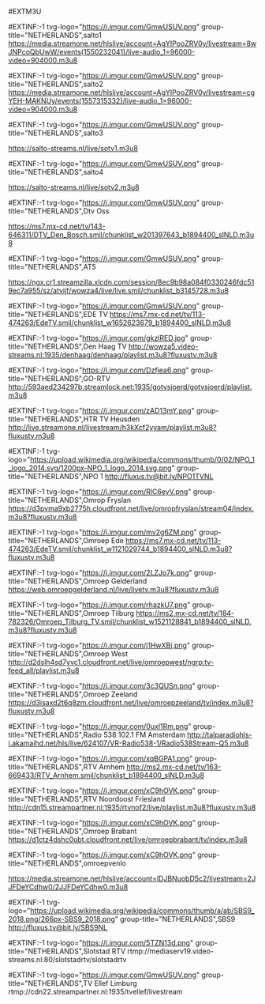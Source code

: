 
#EXTM3U
 
  #EXTINF:-1 tvg-logo="https://i.imgur.com/GmwUSUV.png" group-title="NETHERLANDS",salto1
 https://media.streamone.net/hlslive/account=AgYIPooZRV0y/livestream=8wJNPcoQbUwW/events(1550232041)/live-audio_1=96000-video=904000.m3u8
 
 
  #EXTINF:-1 tvg-logo="https://i.imgur.com/GmwUSUV.png" group-title="NETHERLANDS",salto2
 https://media.streamone.net/hlslive/account=AgYIPooZRV0y/livestream=cgYEH-MAKNUy/events(1557315332)/live-audio_1=96000-video=904000.m3u8
 

 
   #EXTINF:-1 tvg-logo="https://i.imgur.com/GmwUSUV.png" group-title="NETHERLANDS",salto3
 
 https://salto-streams.nl/live/sotv1.m3u8
 
 
  #EXTINF:-1 tvg-logo="https://i.imgur.com/GmwUSUV.png" group-title="NETHERLANDS",salto4
 
 https://salto-streams.nl/live/sotv2.m3u8
 
 #EXTINF:-1 tvg-logo="https://i.imgur.com/GmwUSUV.png" group-title="NETHERLANDS",Dtv Oss
 
 https://ms7.mx-cd.net/tv/143-646311/DTV_Den_Bosch.smil/chunklist_w201397643_b1894400_slNLD.m3u8
 
 #EXTINF:-1 tvg-logo="https://i.imgur.com/GmwUSUV.png" group-title="NETHERLANDS",AT5
 
 https://ngx.cr1.streamzilla.xlcdn.com/session/8ec9b98a084f0330246fdc519ec7a955/sz/atvijf/wowza4/live/live.smil/chunklist_b3145728.m3u8
 
#EXTINF:-1 tvg-logo="https://i.imgur.com/GmwUSUV.png" group-title="NETHERLANDS",EDE TV
https://ms7.mx-cd.net/tv/113-474263/EdeTV.smil/chunklist_w1652623679_b1894400_slNLD.m3u8

#EXTINF:-1 tvg-logo="https://i.imgur.com/gkzlRED.jpg" group-title="NETHERLANDS",Den Haag TV
http://wowza5.video-streams.nl:1935/denhaag/denhaag/playlist.m3u8?fluxustv.m3u8


#EXTINF:-1 tvg-logo="https://i.imgur.com/Dzfjea6.png" group-title="NETHERLANDS",GO-RTV
http://593aed234297b.streamlock.net:1935/gotvsjoerd/gotvsjoerd/playlist.m3u8

#EXTINF:-1 tvg-logo="https://i.imgur.com/zAD13mY.png" group-title="NETHERLANDS",HTR TV Heusden
http://live.streamone.nl/livestream/h3kXcf2yyam/playlist.m3u8?fluxustv.m3u8

#EXTINF:-1 tvg-logo="https://upload.wikimedia.org/wikipedia/commons/thumb/0/02/NPO_1_logo_2014.svg/1200px-NPO_1_logo_2014.svg.png" group-title="NETHERLANDS",NPO 1
http://fluxus.tv@bit.ly/NPO1TVNL

#EXTINF:-1 tvg-logo="https://i.imgur.com/RlC6eyV.png" group-title="NETHERLANDS",Omrop Fryslan
https://d3pvma9xb2775h.cloudfront.net/live/omropfryslan/stream04/index.m3u8?fluxustv.m3u8
 
#EXTINF:-1 tvg-logo="https://i.imgur.com/mv2g6ZM.png" group-title="NETHERLANDS",Omroep Ede
https://ms7.mx-cd.net/tv/113-474263/EdeTV.smil/chunklist_w1121029744_b1894400_slNLD.m3u8?fluxustv.m3u8
 
#EXTINF:-1 tvg-logo="https://i.imgur.com/2LZJo7k.png" group-title="NETHERLANDS",Omroep Gelderland
https://web.omroepgelderland.nl/live/livetv.m3u8?fluxustv.m3u8
 
#EXTINF:-1 tvg-logo="https://i.imgur.com/rhazkU7.png" group-title="NETHERLANDS",Omroep Tilburg
https://ms2.mx-cd.net/tv/184-782326/Omroep_Tilburg_TV.smil/chunklist_w1521128841_b1894400_slNLD.m3u8?fluxustv.m3u8

#EXTINF:-1 tvg-logo="https://i.imgur.com/j1HwXBj.png" group-title="NETHERLANDS",Omroep West
http://d2dslh4sd7yvc1.cloudfront.net/live/omroepwest/ngrp:tv-feed_all/playlist.m3u8

#EXTINF:-1 tvg-logo="https://i.imgur.com/3c3QUSn.png" group-title="NETHERLANDS",Omroep Zeeland
https://d3isaxd2t6q8zm.cloudfront.net/live/omroepzeeland/tv/index.m3u8?fluxustv.m3u8
 

#EXTINF:-1 tvg-logo="https://i.imgur.com/0uxI1Rm.png" group-title="NETHERLANDS",Radio 538 102.1 FM Amsterdam
http://talparadiohls-i.akamaihd.net/hls/live/624107/VR-Radio538-1/Radio538Stream-Q5.m3u8


#EXTINF:-1 tvg-logo="https://i.imgur.com/xqBGPA1.png" group-title="NETHERLANDS",RTV Arnhem
http://ms2.mx-cd.net/tv/163-669433/RTV_Arnhem.smil/chunklist_b1894400_slNLD.m3u8
 
#EXTINF:-1 tvg-logo="https://i.imgur.com/xC9hOVK.png" group-title="NETHERLANDS",RTV Noordoost Friesland
http://cdn15.streampartner.nl:1935/rtvnof2/live/playlist.m3u8?fluxustv.m3u8
 
 
 #EXTINF:-1 tvg-logo="https://i.imgur.com/xC9hOVK.png" group-title="NETHERLANDS",Omroep Brabant
 https://d1ctz4dshc0ubt.cloudfront.net/live/omroepbrabant/tv/index.m3u8
 
 
  #EXTINF:-1 tvg-logo="https://i.imgur.com/xC9hOVK.png" group-title="NETHERLANDS",omroepvenlo
 
 https://media.streamone.net/hlslive/account=lDJBNuobD5c2/livestream=2JJFDeYCdhw0/2JJFDeYCdhw0.m3u8
 
#EXTINF:-1 tvg-logo="https://upload.wikimedia.org/wikipedia/commons/thumb/a/ab/SBS9_2018.png/266px-SBS9_2018.png" group-title="NETHERLANDS",SBS9
http://fluxus.tv@bit.ly/SBS9NL
 
#EXTINF:-1 tvg-logo="https://i.imgur.com/5TZN13d.png" group-title="NETHERLANDS",Slotstad RTV
rtmp://mediaserv19.video-streams.nl:80/slotstadrtv/slotstadrtv
 
#EXTINF:-1 tvg-logo="https://i.imgur.com/GmwUSUV.png" group-title="NETHERLANDS",TV Ellef Limburg
rtmp://cdn22.streampartner.nl:1935/tvellef/livestream
